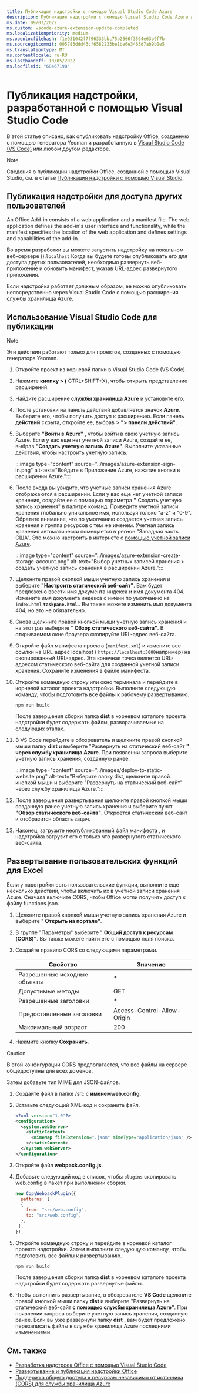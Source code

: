 ```yaml
---
title: Публикация надстройки с помощью Visual Studio Code Azure
description: Публикация надстройки с помощью Visual Studio Code Azure Active Directory
ms.date: 09/07/2022
ms.custom: vscode-azure-extension-update-completed
ms.localizationpriority: medium
ms.openlocfilehash: f1e931042f7796333bbc75b2666f3564e63b9f7b
ms.sourcegitcommit: 005783ddd43cf6582233be1be6e3463d7ab9b0e5
ms.translationtype: MT
ms.contentlocale: ru-RU
ms.lasthandoff: 10/05/2022
ms.locfileid: "68467198"
---
```

# <a name="publish-an-add-in-developed-with-visual-studio-code"></a>Публикация надстройки, разработанной с помощью Visual Studio Code

В этой статье описано, как опубликовать надстройку Office, созданную с помощью генератора Yeoman и разработанную в [Visual Studio Code (VS Code)](https://code.visualstudio.com) или любом другом редакторе.

> [!NOTE]
> Сведения о публикации надстройки Office, созданной с помощью Visual Studio, см. в статье [Публикация надстройки с помощью Visual Studio](package-your-add-in-using-visual-studio.md).

## <a name="publishing-an-add-in-for-other-users-to-access"></a>Публикация надстройки для доступа других пользователей

An Office Add-in consists of a web application and a manifest file. The web application defines the add-in's user interface and functionality, while the manifest specifies the location of the web application and defines settings and capabilities of the add-in.

Во время разработки вы можете запустить надстройку на локальном веб-сервере ().`localhost` Когда вы будете готовы опубликовать его для доступа других пользователей, необходимо развернуть веб-приложение и обновить манифест, указав URL-адрес развернутого приложения.

Если надстройка работает должным образом, ее можно опубликовать непосредственно через Visual Studio Code с помощью расширения службы хранилища Azure.

## <a name="using-visual-studio-code-to-publish"></a>Использование Visual Studio Code для публикации

>[!NOTE]
> Эти действия работают только для проектов, созданных с помощью генератора Yeoman.

1. Откройте проект из корневой папки в Visual Studio Code (VS Code).
1. Нажмите **кнопку > (** CTRL+SHIFT+X), чтобы открыть представление расширений.
1. Найдите расширение **службы хранилища Azure** и установите его.
1. После установки на панель действий добавляется значок **Azure**. Выберите его, чтобы получить доступ к расширению. Если панель **действий** скрыта, откройте ее, выбрав > **"> панели действий"**.
1. Выберите **"Войти в Azure"** , чтобы войти в свою учетную запись Azure. Если у вас еще нет учетной записи Azure, создайте ее, выбрав **"Создать учетную запись Azure"**. Выполните указанные действия, чтобы настроить учетную запись.

    :::image type="content" source="../images/azure-extension-sign-in.png" alt-text="Войдите в Приложение Azure, нажатие кнопки в расширении Azure.":::

1. После входа вы увидите, что учетные записи хранения Azure отображаются в расширении. Если у вас еще нет учетной записи хранения, создайте ее с помощью параметра **"** Создать учетную запись хранения" в палитре команд. Приведите учетной записи хранения глобально уникальное имя, используя только "a-z" и "0-9". Обратите внимание, что по умолчанию создается учетная запись хранения и группа ресурсов с тем же именем. Учетная запись хранения автоматически помещается в регион "Западная часть США". Это можно настроить в интернете с [помощью учетной записи Azure](https://portal.azure.com/).

    :::image type="content" source="../images/azure-extension-create-storage-account.png" alt-text="Выбор учетных записей хранения > создать учетную запись хранения в расширении Azure.":::

1. Щелкните правой кнопкой мыши учетную запись хранения и выберите **"Настроить статический веб-сайт"**. Вам будет предложено ввести имя документа индекса и имя документа 404. Измените имя документа индекса с имени по умолчанию на `index.html` **`taskpane.html`**.. Вы также можете изменить имя документа 404, но это не обязательно.
1. Снова щелкните правой кнопкой мыши учетную запись хранения и на этот раз выберите " **Обзор статического веб-сайта"**. В открываемом окне браузера скопируйте URL-адрес веб-сайта.
1. Откройте файл манифеста проекта (`manifest.xml`) и измените все ссылки на URL-адрес localhost ( `https://localhost:3000`например) на скопированный URL-адрес. Эта конечная точка является URL-адресом статического веб-сайта для созданной учетной записи хранения. Сохраните изменения в файле манифеста.
1. Откройте командную строку или окно терминала и перейдите в корневой каталог проекта надстройки. Выполните следующую команду, чтобы подготовить все файлы к рабочему развертыванию.

    ```command&nbsp;line
    npm run build
    ```

    После завершения сборки папка **dist** в корневом каталоге проекта надстройки будет содержать файлы, разворачиваемые на следующих этапах.

1. В VS Code перейдите в обозреватель и щелкните правой кнопкой мыши папку **dist** и выберите "Развернуть на статический веб-сайт **" через службу хранилища Azure**. При появлении запроса выберите учетную запись хранения, созданную ранее.

    :::image type="content" source="../images/deploy-to-static-website.png" alt-text="Выберите папку dist, щелкните правой кнопкой мыши и выберите &quot;Развернуть на статический веб-сайт&quot; через службу хранилища Azure.":::

1. После завершения развертывания щелкните правой кнопкой мыши созданную ранее учетную запись хранения и выберите пункт **"Обзор статического веб-сайта"**. Откроется статический веб-сайт и отобразится область задач.

1. Наконец, [загрузите неопубликованный файл манифеста](../testing/sideload-office-add-ins-for-testing.md) , и надстройка загрузит его с только что развернутого статического веб-сайта.

## <a name="deploy-custom-functions-for-excel"></a>Развертывание пользовательских функций для Excel

Если у надстройки есть пользовательские функции, выполните еще несколько действий, чтобы включить их в учетной записи хранения Azure. Сначала включите CORS, чтобы Office могли получить доступ к файлу functions.json.

1. Щелкните правой кнопкой мыши учетную запись хранения Azure и выберите " **Открыть на портале"**.
1. В группе "Параметры" выберите " **Общий доступ к ресурсам (CORS)"**. Вы также можете найти его с помощью поля поиска.
1. Создайте правило CORS со следующими параметрами.

    |Свойство        |Значение                        |
    |----------------|-----------------------------|
    |Разрешенные исходные объекты | \*                          |
    |Допустимые методы | GET                         |
    |Разрешенные заголовки | \*                          |
    |Предоставленные заголовки | Access-Control-Allow-Origin |
    |Максимальный возраст         | 200                         |

1. Нажмите кнопку **Сохранить**.

> [!CAUTION]
> В этой конфигурации CORS предполагается, что все файлы на сервере общедоступны для всех доменов.  

Затем добавьте тип MIME для JSON-файлов.

1. Создайте файл в папке /src с **именемweb.config**.
1. Вставьте следующий XML-код и сохраните файл.

    ```xml
    <?xml version="1.0"?>
    <configuration>
      <system.webServer>
        <staticContent>
          <mimeMap fileExtension=".json" mimeType="application/json" />
        </staticContent>
      </system.webServer>
    </configuration> 
    ```

1. Откройте файл **webpack.config.js**.
1. Добавьте следующий код в список, чтобы `plugins` скопировать web.config в пакет при выполнении сборки.

    ```javascript
    new CopyWebpackPlugin({
      patterns: [
      {
        from: "src/web.config",
        to: "src/web.config",
      },
     ],
    }),
    ```

1. Откройте командную строку и перейдите в корневой каталог проекта надстройки. Затем выполните следующую команду, чтобы подготовить все файлы к развертыванию.

    ```command&nbsp;line
    npm run build
    ```

    После завершения сборки папка **dist** в корневом каталоге проекта надстройки будет содержать развернутые файлы.

1. Чтобы выполнить развертывание, в обозревателе **VS Code** щелкните правой кнопкой мыши папку **dist** и выберите "Развернуть на статический веб-сайт **с помощью службы хранилища Azure"**. При появлении запроса выберите учетную запись хранения, созданную ранее. Если вы уже развернули папку **dist** , вам будет предложено перезаписать файлы в службе хранилища Azure последними изменениями.

## <a name="see-also"></a>См. также

- [Разработка надстроек Office с помощью Visual Studio Code](../develop/develop-add-ins-vscode.md)
- [Развертывание и публикация надстройки Office](../publish/publish.md)
- [Поддержка общего доступа к ресурсам независимо от источника (CORS) для службы хранилища Azure](/rest/api/storageservices/cross-origin-resource-sharing--cors--support-for-the-azure-storage-services)
